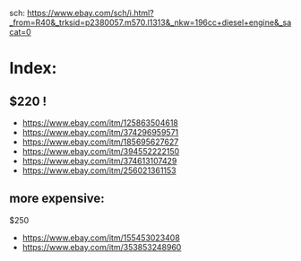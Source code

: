 sch: https://www.ebay.com/sch/i.html?_from=R40&_trksid=p2380057.m570.l1313&_nkw=196cc+diesel+engine&_sacat=0

# Index:
## $220 !
- https://www.ebay.com/itm/125863504618
- https://www.ebay.com/itm/374296959571
- https://www.ebay.com/itm/185695627627
- https://www.ebay.com/itm/394552222150
- https://www.ebay.com/itm/374613107429
- https://www.ebay.com/itm/256021361153

## more expensive:
$250
- https://www.ebay.com/itm/155453023408
- https://www.ebay.com/itm/353853248960
